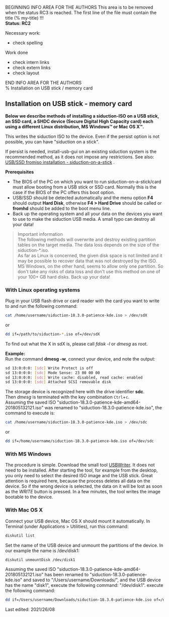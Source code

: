 BEGINNING   INFO AREA FOR THE AUTHORS
This area is to be removed when the status RC3 is reached. The first line of the file must contain the title (% my-title) !!!  
**Status: RC2**

Necessary work:

+ check spelling  

Work done

+ check intern links  
+ check extern links  
+ check layout  

END   INFO AREA FOR THE AUTHORS  
% Installation on USB stick / memory card

## Installation on USB stick - memory card

**Below we describe methods of installing a siduction-ISO on a USB stick, an SSD card, a SHDC device (Secure Digital High Capacity card) each using a different Linux distribution, MS Windows&#8482; or Mac OS X&#8482;.**

This writes the siduction ISO to the device. Even if the persist option is not possible, you can have "siduction on a stick".

If persist is needed, install-usb-gui on an existing siduction system is the recommended method, as it does not impose any restrictions. See also: [USB/SSD fromiso installation - siduction-on-a-stick](0302-hd-ins-fromiso_en.md#boot-from-iso-file) .

**Prerequisites**

+ The BIOS of the PC on which you want to run siduction-on-a-stick/card must allow booting from a USB stick or SSD card. Normally this is the case if the BIOS of the PC offers this boot option.
+ USB/SSD should be detected automatically and the menu option **F4** should output **Hard Disk**, otherwise **F4 > Hard Drive** should be called or **fromhd** should be added to the boot menu line.
+ Back up the operating system and all your data on the devices you want to use to make the siduction USB media. A small typo can destroy all your data!

> Important information  
> The following methods will overwrite and destroy existing partition tables on the target media. The data loss depends on the size of the siduction-*.iso.  
> As far as Linux is concerned, the given disk space is not limited and it may be possible to recover data that was not destroyed by the ISO.  
> MS Windows, on the other hand, seems to allow only one partition. So don't take any risks of data loss and don't use this method on one of your 100+ GB hard disks. Back up your data!

### With Linux operating systems

Plug in your USB flash drive or card reader with the card you want to write to and run the following command:

~~~sh
cat /home/username/siduction-18.3.0-patience-kde.iso > /dev/sdX
~~~

or

~~~sh
dd if=/path/to/siduction-*.iso of=/dev/sdX
~~~

To find out what the X in sdX is, please call *fdisk -l* or *dmesg* as root.

**Example:**  
Run the command **dmesg -w**, connect your device, and note the output:

~~~sh
sd 13:0:0:0: [sdc] Write Protect is off
sd 13:0:0:0: [sdc] Mode Sense: 23 00 00 00
sd 13:0:0:0: [sdc] Write cache: disabled, read cache: enabled
sd 13:0:0:0: [sdc] Attached SCSI removable disk
~~~

The storage device is recognized here with the drive identifier **sdc**.  
Then *dmesg* is terminated with the key combination `Ctrl`+`c`.  
Assuming the saved ISO "siduction-18.3.0-patience-kde-amd64-201805132121.iso" was renamed to "siduction-18.3.0-patience-kde.iso", the command to execute is:

~~~sh
cat /home/username/siduction-18.3.0-patience-kde.iso > /dev/sdc
~~~

or

~~~sh
dd if=/home/username/siduction-18.3.0-patience-kde.iso of=/dev/sdc
~~~

### With MS Windows

The procedure is simple. Download the small tool [USBWriter](https://sourceforge.net/p/usbwriter/wiki/Documentation/). It does not need to be installed. After starting the tool, for example from the desktop, you only need to select the desired ISO image and the USB stick. Great attention is required here, because the process deletes all data on the device. So if the wrong device is selected, the data on it will be lost as soon as the *WRITE* button is pressed. In a few minutes, the tool writes the image bootable to the device.

### With Mac OS X

Connect your USB device, Mac OS X should mount it automatically. In Terminal (under Applications &gt; Utilities), run this command:

~~~sh
diskutil list
~~~

Set the name of the USB device and unmount the partitions of the device. In our example the name is /dev/disk1:

~~~sh
diskutil unmountDisk /dev/disk1
~~~

Assuming the saved ISO "siduction-18.3.0-patience-kde-amd64-201805132121.iso" has been renamed to "siduction-18.3.0-patience-kde.iso" and saved to "/Users/username/Downloads/", and the USB device has the name "disk1", execute the following command: "/dev/disk1". execute the following command:

~~~sh
dd if=/Users/username/Downloads/siduction-18.3.0-patience-kde.iso of=/dev/disk1
~~~

<div id="rev">Last edited: 2021/26/08</div>
